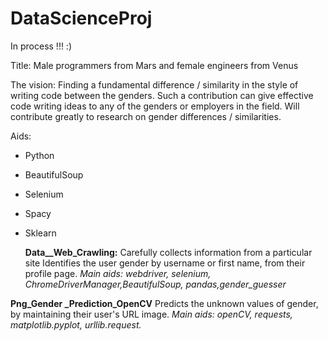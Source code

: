 # DataScienceProj

In process  !!! :)

Title:
Male programmers from Mars and female engineers from Venus


The vision:
Finding a fundamental difference / similarity in the style of writing code between the genders.
Such a contribution can give effective code writing ideas to any of the genders or employers in the field.
Will contribute greatly to research on gender differences / similarities.


Aids:
* Python
* BeautifulSoup
* Selenium
* Spacy
* Sklearn



  **Data__Web_Crawling:**
  Carefully collects information from a particular site
  Identifies the user gender by username or first name, from their profile page.
  *Main aids: webdriver, selenium, ChromeDriverManager,BeautifulSoup, pandas,gender_guesser*
  
  
 **Png_Gender _Prediction_OpenCV**
 Predicts the unknown values of gender, by maintaining their user's URL image. 
 *Main aids: openCV, requests, matplotlib.pyplot, urllib.request.*
